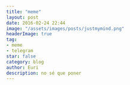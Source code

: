```yaml
---
title: "meme"
layout: post
date: 2016-02-24 22:44
image: "/assets/images/posts/justmymind.png"
headerImage: true
tag:
- meme
- telegram
star: false
category: blog
author: Euri
description: no sé que poner
---
```


